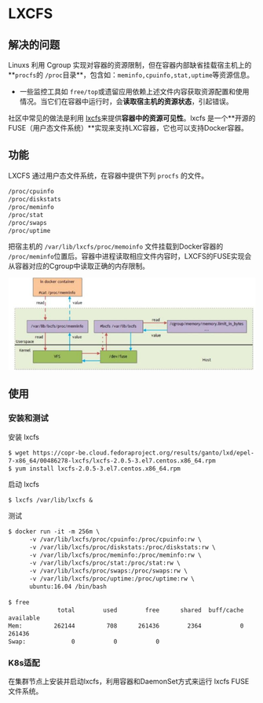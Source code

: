 # LXCFS

## 解决的问题

Linuxs 利用 Cgroup 实现对容器的资源限制，但在容器内部缺省挂载宿主机上的**`procfs`的 `/proc`目录**，包含如：`meminfo,cpuinfo,stat,uptime`等资源信息。

- 一些监控工具如 `free/top`或遗留应用依赖上述文件内容获取资源配置和使用情况。当它们在容器中运行时，会**读取宿主机的资源状态**，引起错误。

社区中常见的做法是利用 [lxcfs](https://github.com/lxc/lxcfs)来提供**容器中的资源可见性**。lxcfs 是一个**开源的FUSE（用户态文件系统）**实现来支持LXC容器，它也可以支持Docker容器。

## 功能

LXCFS 通过用户态文件系统，在容器中提供下列 `procfs` 的文件。

```shell
/proc/cpuinfo
/proc/diskstats
/proc/meminfo
/proc/stat
/proc/swaps
/proc/uptime
```

把宿主机的 `/var/lib/lxcfs/proc/memoinfo` 文件挂载到Docker容器的 `/proc/meminfo`位置后。容器中进程读取相应文件内容时，LXCFS的FUSE实现会从容器对应的Cgroup中读取正确的内存限制。

![img](pics/lxcfs.jpeg)

## 使用

### 安装和测试

安装 lxcfs

```shell
$ wget https://copr-be.cloud.fedoraproject.org/results/ganto/lxd/epel-7-x86_64/00486278-lxcfs/lxcfs-2.0.5-3.el7.centos.x86_64.rpm
$ yum install lxcfs-2.0.5-3.el7.centos.x86_64.rpm  
```

启动 lxcfs

```shell
$ lxcfs /var/lib/lxcfs &  
```

测试

```shell
$ docker run -it -m 256m \
      -v /var/lib/lxcfs/proc/cpuinfo:/proc/cpuinfo:rw \
      -v /var/lib/lxcfs/proc/diskstats:/proc/diskstats:rw \
      -v /var/lib/lxcfs/proc/meminfo:/proc/meminfo:rw \
      -v /var/lib/lxcfs/proc/stat:/proc/stat:rw \
      -v /var/lib/lxcfs/proc/swaps:/proc/swaps:rw \
      -v /var/lib/lxcfs/proc/uptime:/proc/uptime:rw \
      ubuntu:16.04 /bin/bash
    
$ free
              total        used        free      shared  buff/cache   available
Mem:         262144         708      261436        2364           0      261436
Swap:             0           0           0
```

### K8s适配

在集群节点上安装并启动lxcfs，利用容器和DaemonSet方式来运行 lxcfs FUSE文件系统。

